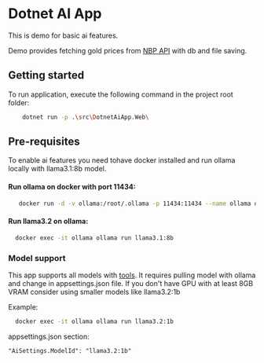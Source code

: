 # Dotnet AI App

This is demo for basic ai features.

Demo provides fetching gold prices from [NBP API](https://api.nbp.pl/en.html)
with db and file saving.


## Getting started

To run application, execute the following command in the project root folder:
```bash
    dotnet run -p .\src\DotnetAiApp.Web\
```

## Pre-requisites

To enable ai features you need tohave docker installed 
and run ollama locally with llama3.1:8b model.

#### Run ollama on docker with port 11434:

```bash
   docker run -d -v ollama:/root/.ollama -p 11434:11434 --name ollama ollama/ollama
```

#### Run llama3.2 on ollama:

```bash
  docker exec -it ollama ollama run llama3.1:8b
```

### Model support 
This app supports all models with [tools](https://ollama.com/search?c=tools).
It requires pulling model with ollama and change in appsettings.json file.
If you don't have GPU with at least 8GB VRAM consider using smaller models like llama3.2:1b

Example:

```bash
  docker exec -it ollama ollama run llama3.2:1b
```

appsettings.json section:

```
"AiSettings.ModelId": "llama3.2:1b"
```